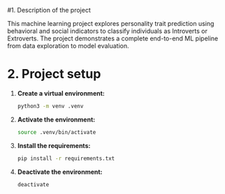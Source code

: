 #1. Description of the project

This machine learning project explores personality trait prediction using behavioral and social indicators to classify individuals as Introverts or Extroverts. The project demonstrates a complete end-to-end ML pipeline from data exploration to model evaluation.

# 2. Project setup

1. **Create a virtual environment:**
    ```bash
    python3 -m venv .venv
    ```

2. **Activate the environment:**
    ```bash
    source .venv/bin/activate
    ```

3. **Install the requirements:**
    ```bash
    pip install -r requirements.txt
    ```

4. **Deactivate the environment:**
    ```bash
    deactivate
    ```
